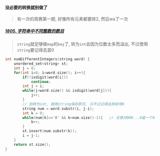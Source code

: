 #### 没必要的转换就别做了

> 有一次的周赛第一题, 好像所有元素都要除2, 然后wa了一次

##### [1805. 字符串中不同整数的数目](/workspace/1805.%E5%AD%97%E7%AC%A6%E4%B8%B2%E4%B8%AD%E4%B8%8D%E5%90%8C%E6%95%B4%E6%95%B0%E7%9A%84%E6%95%B0%E7%9B%AE.cpp)
> `string`就足够做`map`的`key`了, 转为`int`会因为位数太多而溢出, 不过使用`string`要记得去首0

```CPP
int numDifferentIntegers(string word) {
    unordered_set<string> st;
    int j = 0;
    for(int i=0; i<word.size(); i++){
        if(!isdigit(word[i]))
            continue;
        int j = i;
        while(j<word.size() && isdigit(word[j])){
            j++;
        }
        // 别转为int, 就用string保存即可, 只不过记得去除前导0
        string num = word.substr(i, j-i);
        int k = 0;
        while(num[k]=='0' && k<num.size()-1){   // 注意对000...0留一个0
            k++;
        }
        st.insert(num.substr(k));
        i = j-1;
    }
    return st.size();
}
```